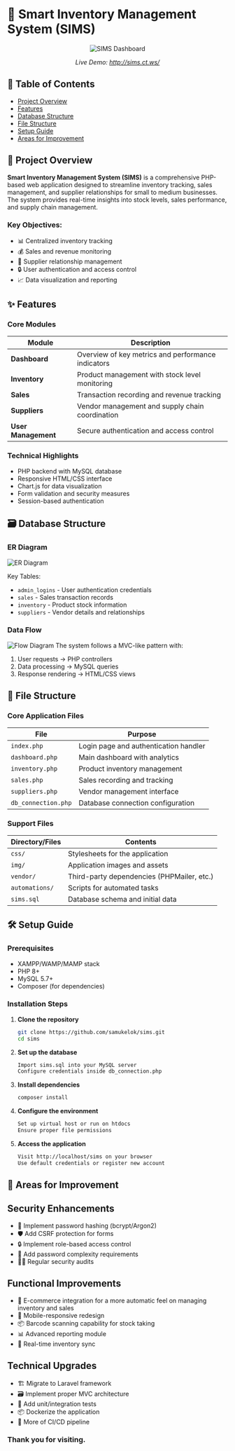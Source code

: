 # 🚀 Smart Inventory Management System (SIMS)

<div align="center">
  <img src="https://ucarecdn.com/e21998fa-f2ff-4d75-a96e-2a878cbf1582/sims.png" alt="SIMS Dashboard">
  <p><em>Live Demo: <a href="http://sims.ct.ws/" target="_blank">http://sims.ct.ws/</a></em></p>
</div>

## 📖 Table of Contents
- [Project Overview](#-project-overview)
- [Features](#-features)
- [Database Structure](#database-structure)
- [File Structure](#-file-structure)
- [Setup Guide](#setup-guide)
- [Areas for Improvement](#-areas-for-improvement)

## 🌟 Project Overview

**Smart Inventory Management System (SIMS)** is a comprehensive PHP-based web application designed to streamline inventory tracking, sales management, and supplier relationships for small to medium businesses. The system provides real-time insights into stock levels, sales performance, and supply chain management.

### Key Objectives:
- 📊 Centralized inventory tracking
- 💰 Sales and revenue monitoring
- 🤝 Supplier relationship management
- 🔒 User authentication and access control
- 📈 Data visualization and reporting

## ✨ Features

### Core Modules
| Module | Description |
|--------|-------------|
| **Dashboard** | Overview of key metrics and performance indicators |
| **Inventory** | Product management with stock level monitoring |
| **Sales** | Transaction recording and revenue tracking |
| **Suppliers** | Vendor management and supply chain coordination |
| **User Management** | Secure authentication and access control |

### Technical Highlights
- PHP backend with MySQL database
- Responsive HTML/CSS interface
- Chart.js for data visualization
- Form validation and security measures
- Session-based authentication

## 🗃️ Database Structure
<a id= 'database-structure'></a>

### ER Diagram
![ER Diagram](https://ucarecdn.com/eee307cc-80fe-41cd-af34-8401462369a6/_inventorymanagementsystem_db.png) 

Key Tables:
- `admin_logins` - User authentication credentials
- `sales` - Sales transaction records
- `inventory` - Product stock information
- `suppliers` - Vendor details and relationships

### Data Flow
![Flow Diagram](https://ucarecdn.com/ad163bd7-ebec-4a5c-85ea-1b4410ea152d/flow_diagram.png) 
The system follows a MVC-like pattern with:
1. User requests → PHP controllers
2. Data processing → MySQL queries
3. Response rendering → HTML/CSS views

## 📂 File Structure

### Core Application Files
| File | Purpose |
|------|---------|
| `index.php` | Login page and authentication handler |
| `dashboard.php` | Main dashboard with analytics |
| `inventory.php` | Product inventory management |
| `sales.php` | Sales recording and tracking |
| `suppliers.php` | Vendor management interface |
| `db_connection.php` | Database connection configuration |

### Support Files
| Directory/Files | Contents |
|-----------------|----------|
| `css/` | Stylesheets for the application |
| `img/` | Application images and assets |
| `vendor/` | Third-party dependencies (PHPMailer, etc.) |
| `automations/` | Scripts for automated tasks |
| `sims.sql` | Database schema and initial data |

## 🛠️ Setup Guide
<a id = 'setup-guide'></a>

### Prerequisites
- XAMPP/WAMP/MAMP stack
- PHP 8+
- MySQL 5.7+
- Composer (for dependencies)

### Installation Steps
1. **Clone the repository**
   ```bash
   git clone https://github.com/samukelok/sims.git
   cd sims
2. **Set up the database**
   ```bash
   Import sims.sql into your MySQL server 
   Configure credentials inside db_connection.php
3. **Install dependencies**
   ```bash
   composer install

4. **Configure the environment**
   ```bash
   Set up virtual host or run on htdocs
   Ensure proper file permissions

5. **Access the application**
   ```bash
   Visit http://localhost/sims on your browser
   Use default credentials or register new account

## 🔧 Areas for Improvement
## Security Enhancements
- 🔐 Implement password hashing (bcrypt/Argon2)
- 🛡️ Add CSRF protection for forms
- 🔒 Implement role-based access control
- 📝 Add password complexity requirements
- 🕵️‍♂️ Regular security audits

## Functional Improvements
- 🛒 E-commerce integration for a more automatic feel on managing inventory and sales
- 📱 Mobile-responsive redesign
- 📦 Barcode scanning capability for stock taking
- 📊 Advanced reporting module
- 🔄 Real-time inventory sync

## Technical Upgrades
- 🏗️ Migrate to Laravel framework
- 🗃️ Implement proper MVC architecture
- 🧪 Add unit/integration tests
- 📦 Dockerize the application
- 🔄 More of CI/CD pipeline

### Thank you for visiting.
